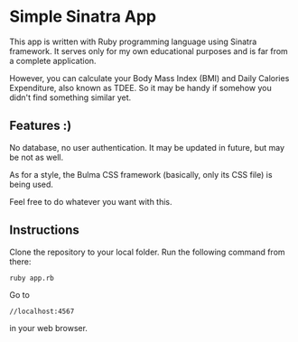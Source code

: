 # Simple Sinatra App

This app is written with Ruby programming language using Sinatra framework.
It serves only for my own educational purposes and is far from a complete application.

However, you can calculate your Body Mass Index (BMI) and Daily Calories Expenditure, also known as TDEE.
So it may be handy if somehow you didn't find something similar yet.

## Features :)

No database, no user authentication.
It may be updated in future, but may be not as well.

As for a style, the Bulma CSS framework (basically, only its CSS file) is being used.

Feel free to do whatever you want with this.

## Instructions

Clone the repository to your local folder.
Run the following command from there:

```
ruby app.rb
```

Go to
```
//localhost:4567
```
in your web browser.
